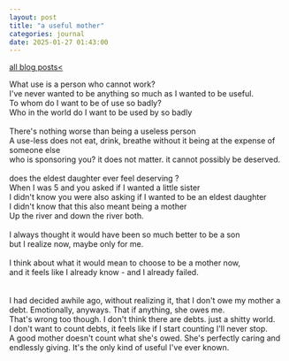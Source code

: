 ```yaml
---
layout: post
title: "a useful mother"
categories: journal 
date: 2025-01-27 01:43:00
---
```

<a href="/blog-posts">all blog posts< </a>  

What use is a person who cannot work?  
I've never wanted to be anything so much as I wanted to be useful.  
To whom do I want to be of use so badly?  
Who in the world do I want to be used by so badly  
<br>
There's nothing worse than being a useless person  
A use-less does not eat, drink, breathe without it being at the expense of someone else  
who is sponsoring you? it does not matter. it cannot possibly be deserved.  
<br>
does the eldest daughter ever feel deserving ?  
When I was 5 and you asked if I wanted a little sister  
I didn't know you were also asking if I wanted to be an eldest daughter  
I didn't know that this also meant being a mother  
Up the river and down the river both.  
<br>
I always thought it would have been so much better to be a son  
but I realize now, maybe only for me.  
<br>
I think about what it would mean to choose to be a mother now,  
and it feels like I already know - and I already failed.  
<br>
<br>
I had decided awhile ago, without realizing it, that I don't owe my mother a debt. Emotionally, anyways. That if anything, she owes me.  
That's wrong too though. I don't think there are debts. just a shitty world.  
I don't want to count debts, it feels like if I start counting I'll never stop.  
A good mother doesn't count what she's owed. She's perfectly caring and endlessly giving. It's the only kind of useful I've ever known.

